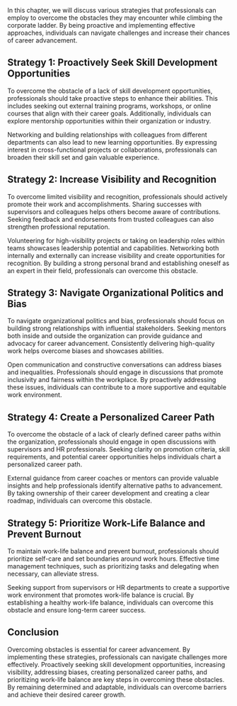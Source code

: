 
In this chapter, we will discuss various strategies that professionals can employ to overcome the obstacles they may encounter while climbing the corporate ladder. By being proactive and implementing effective approaches, individuals can navigate challenges and increase their chances of career advancement.

Strategy 1: Proactively Seek Skill Development Opportunities
------------------------------------------------------------

To overcome the obstacle of a lack of skill development opportunities, professionals should take proactive steps to enhance their abilities. This includes seeking out external training programs, workshops, or online courses that align with their career goals. Additionally, individuals can explore mentorship opportunities within their organization or industry.

Networking and building relationships with colleagues from different departments can also lead to new learning opportunities. By expressing interest in cross-functional projects or collaborations, professionals can broaden their skill set and gain valuable experience.

Strategy 2: Increase Visibility and Recognition
-----------------------------------------------

To overcome limited visibility and recognition, professionals should actively promote their work and accomplishments. Sharing successes with supervisors and colleagues helps others become aware of contributions. Seeking feedback and endorsements from trusted colleagues can also strengthen professional reputation.

Volunteering for high-visibility projects or taking on leadership roles within teams showcases leadership potential and capabilities. Networking both internally and externally can increase visibility and create opportunities for recognition. By building a strong personal brand and establishing oneself as an expert in their field, professionals can overcome this obstacle.

Strategy 3: Navigate Organizational Politics and Bias
-----------------------------------------------------

To navigate organizational politics and bias, professionals should focus on building strong relationships with influential stakeholders. Seeking mentors both inside and outside the organization can provide guidance and advocacy for career advancement. Consistently delivering high-quality work helps overcome biases and showcases abilities.

Open communication and constructive conversations can address biases and inequalities. Professionals should engage in discussions that promote inclusivity and fairness within the workplace. By proactively addressing these issues, individuals can contribute to a more supportive and equitable work environment.

Strategy 4: Create a Personalized Career Path
---------------------------------------------

To overcome the obstacle of a lack of clearly defined career paths within the organization, professionals should engage in open discussions with supervisors and HR professionals. Seeking clarity on promotion criteria, skill requirements, and potential career opportunities helps individuals chart a personalized career path.

External guidance from career coaches or mentors can provide valuable insights and help professionals identify alternative paths to advancement. By taking ownership of their career development and creating a clear roadmap, individuals can overcome this obstacle.

Strategy 5: Prioritize Work-Life Balance and Prevent Burnout
------------------------------------------------------------

To maintain work-life balance and prevent burnout, professionals should prioritize self-care and set boundaries around work hours. Effective time management techniques, such as prioritizing tasks and delegating when necessary, can alleviate stress.

Seeking support from supervisors or HR departments to create a supportive work environment that promotes work-life balance is crucial. By establishing a healthy work-life balance, individuals can overcome this obstacle and ensure long-term career success.

Conclusion
----------

Overcoming obstacles is essential for career advancement. By implementing these strategies, professionals can navigate challenges more effectively. Proactively seeking skill development opportunities, increasing visibility, addressing biases, creating personalized career paths, and prioritizing work-life balance are key steps in overcoming these obstacles. By remaining determined and adaptable, individuals can overcome barriers and achieve their desired career growth.
